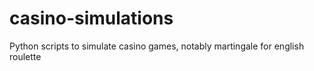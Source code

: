# casino-simulations
Python scripts to simulate casino games, notably martingale for english roulette

